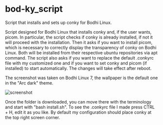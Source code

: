 # bod-ky_script
Script that installs and sets up conky for Bodhi Linux.

Script designed for Bodhi Linux that installs conky and, if the user wants, picom. In particular, the script checks if conky is already installed, if not it will proceed with the installation. Then it asks if you want to install picom, which is necessary to correctly display the transparency of conky on Bodhi Linux. Both will be installed from their respective ubuntu repositories via apt command. The script also asks if you want to replace the default .conkyrc file with my customized one and if you want to set conky and picom (if installed) to start automatically. The changes will take effect after reboot. 

The screenshot was taken on Bodhi Linux 7, the wallpaper is the default one in the "Arc dark" theme.

![screenshot](https://github.com/user-attachments/assets/85e0e8d4-86cb-45fd-9d29-a9f986c17399)

Once the folder is downloaded, you can move there with the terminology and start with "bash install.sh". To see the .conkyrc file I made press CTRL + H, edit it as you like. By default my configuration should place conky at the top right screen corner.

